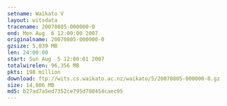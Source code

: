 ```yaml
---
setname: Waikato V
layout: witsdata
tracename: 20070805-000000-0
end: Mon Aug  6 12:00:00 2007
originalname: 20070805-000000-0
gzsize: 5,039 MB
len: 24:00:00
start: Sun Aug  5 12:00:01 2007
totalwirelen: 96,356 MB
pkts: 198 million
download: ftp://wits.cs.waikato.ac.nz/waikato/5/20070805-000000-0.gz
size: 14,806 MB
md5: b27ad7a5ed7352ce795d780454caec95
---
```


